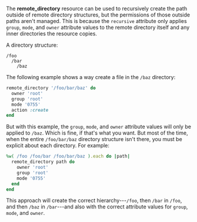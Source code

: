 The **remote_directory** resource can be used to recursively create the
path outside of remote directory structures, but the permissions of
those outside paths aren't managed. This is because the `recursive`
attribute only applies `group`, `mode`, and `owner` attribute values to
the remote directory itself and any inner directories the resource
copies.

A directory structure:

```plain
/foo
  /bar
    /baz
```

The following example shows a way create a file in the `/baz` directory:

```ruby
remote_directory '/foo/bar/baz' do
  owner 'root'
  group 'root'
  mode '0755'
  action :create
end
```

But with this example, the `group`, `mode`, and `owner` attribute values
will only be applied to `/baz`. Which is fine, if that's what you want.
But most of the time, when the entire `/foo/bar/baz` directory structure
isn't there, you must be explicit about each directory. For example:

```ruby
%w( /foo /foo/bar /foo/bar/baz ).each do |path|
  remote_directory path do
    owner 'root'
    group 'root'
    mode '0755'
  end
end
```

This approach will create the correct hierarchy---`/foo`, then `/bar` in
`/foo`, and then `/baz` in `/bar`---and also with the correct attribute
values for `group`, `mode`, and `owner`.
